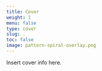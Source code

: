 ```yaml
---
title: Cover
weight: 1
menu: false
type: cover
slug: .
toc: false
image: pattern-spiral-overlay.png
---
```

Insert cover info here.

